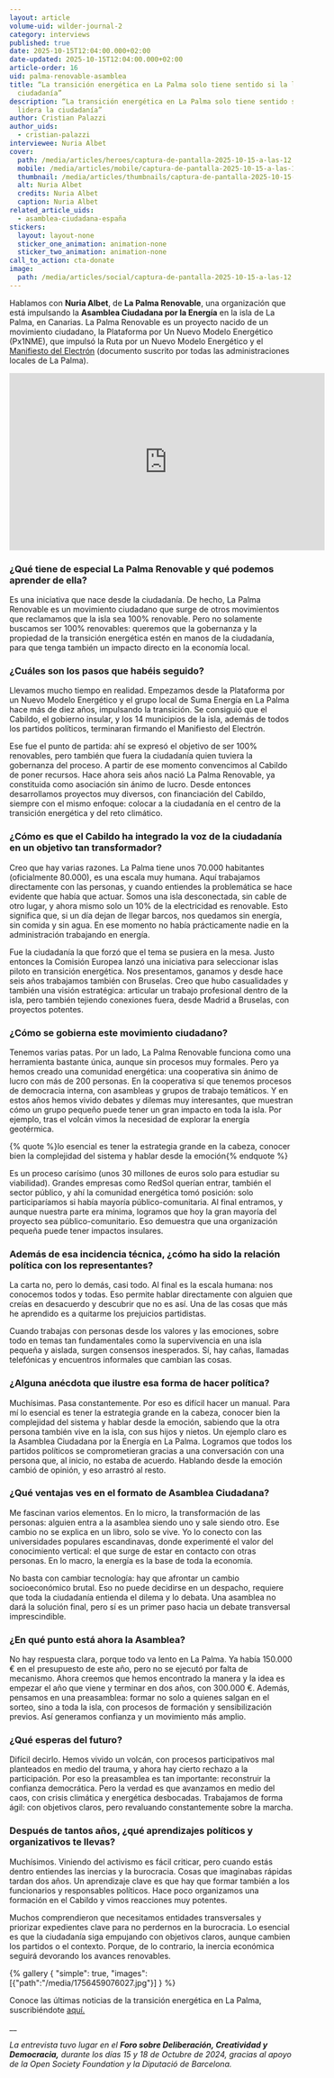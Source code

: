 ```yaml
---
layout: article
volume-uid: wilder-journal-2
category: interviews
published: true
date: 2025-10-15T12:04:00.000+02:00
date-updated: 2025-10-15T12:04:00.000+02:00
article-order: 16
uid: palma-renovable-asamblea
title: “La transición energética en La Palma solo tiene sentido si la lidera la
  ciudadanía”
description: “La transición energética en La Palma solo tiene sentido si la
  lidera la ciudadanía”
author: Cristian Palazzi
author_uids:
  - cristian-palazzi
interviewee: Nuria Albet
cover:
  path: /media/articles/heroes/captura-de-pantalla-2025-10-15-a-las-12.06.07.png
  mobile: /media/articles/mobile/captura-de-pantalla-2025-10-15-a-las-12.06.07.png
  thumbnail: /media/articles/thumbnails/captura-de-pantalla-2025-10-15-a-las-12.06.07.png
  alt: Nuria Albet
  credits: Nuria Albet
  caption: Nuria Albet
related_article_uids:
  - asamblea-ciudadana-españa
stickers:
  layout: layout-none
  sticker_one_animation: animation-none
  sticker_two_animation: animation-none
call_to_action: cta-donate
image:
  path: /media/articles/social/captura-de-pantalla-2025-10-15-a-las-12.06.07.png
---
```

Hablamos con **Nuria Albet**, de **La Palma Renovable**, una organización que está impulsando la **Asamblea Ciudadana por la Energía** en la isla de La Palma, en Canarias. La Palma Renovable es un proyecto nacido de un movimiento ciudadano, la Plataforma por Un Nuevo Modelo Energético (Px1NME), que impulsó la Ruta por un Nuevo Modelo Energético y el [Manifiesto del Electrón](https://lapalmarenovable.es/wp-content/uploads/2021/09/manifiesto_electron.pdf) (documento suscrito por todas las administraciones locales de La Palma).

<iframe width="560" height="315" src="https://www.youtube.com/embed/EjpCTBaRKGI?si=QDTYsZKoFKkyrMtD" title="YouTube video player" frameborder="0" allow="accelerometer; autoplay; clipboard-write; encrypted-media; gyroscope; picture-in-picture; web-share" referrerpolicy="strict-origin-when-cross-origin" allowfullscreen></iframe>

### **¿Qué tiene de especial La Palma Renovable y qué podemos aprender de ella?**

Es una iniciativa que nace desde la ciudadanía. De hecho, La Palma Renovable es un movimiento ciudadano que surge de otros movimientos que reclamamos que la isla sea 100% renovable. Pero no solamente buscamos ser 100% renovables: queremos que la gobernanza y la propiedad de la transición energética estén en manos de la ciudadanía, para que tenga también un impacto directo en la economía local.

### **¿Cuáles son los pasos que habéis seguido?**

Llevamos mucho tiempo en realidad. Empezamos desde la Plataforma por un Nuevo Modelo Energético y el grupo local de Suma Energía en La Palma hace más de diez años, impulsando la transición. Se consiguió que el Cabildo, el gobierno insular, y los 14 municipios de la isla, además de todos los partidos políticos, terminaran firmando el Manifiesto del Electrón. 

Ese fue el punto de partida: ahí se expresó el objetivo de ser 100% renovables, pero también que fuera la ciudadanía quien tuviera la gobernanza del proceso. A partir de ese momento convencimos al Cabildo de poner recursos. Hace ahora seis años nació La Palma Renovable, ya constituida como asociación sin ánimo de lucro. Desde entonces desarrollamos proyectos muy diversos, con financiación del Cabildo, siempre con el mismo enfoque: colocar a la ciudadanía en el centro de la transición energética y del reto climático.

### **¿Cómo es que el Cabildo ha integrado la voz de la ciudadanía en un objetivo tan transformador?**

Creo que hay varias razones. La Palma tiene unos 70.000 habitantes (oficialmente 80.000), es una escala muy humana. Aquí trabajamos directamente con las personas, y cuando entiendes la problemática se hace evidente que había que actuar. Somos una isla desconectada, sin cable de otro lugar, y ahora mismo solo un 10% de la electricidad es renovable. Esto significa que, si un día dejan de llegar barcos, nos quedamos sin energía, sin comida y sin agua. En ese momento no había prácticamente nadie en la administración trabajando en energía. 

Fue la ciudadanía la que forzó que el tema se pusiera en la mesa. Justo entonces la Comisión Europea lanzó una iniciativa para seleccionar islas piloto en transición energética. Nos presentamos, ganamos y desde hace seis años trabajamos también con Bruselas. Creo que hubo casualidades y también una visión estratégica: articular un trabajo profesional dentro de la isla, pero también tejiendo conexiones fuera, desde Madrid a Bruselas, con proyectos potentes.

### **¿Cómo se gobierna este movimiento ciudadano?**

Tenemos varias patas. Por un lado, La Palma Renovable funciona como una herramienta bastante única, aunque sin procesos muy formales. Pero ya hemos creado una comunidad energética: una cooperativa sin ánimo de lucro con más de 200 personas. En la cooperativa sí que tenemos procesos de democracia interna, con asambleas y grupos de trabajo temáticos. Y en estos años hemos vivido debates y dilemas muy interesantes, que muestran cómo un grupo pequeño puede tener un gran impacto en toda la isla. Por ejemplo, tras el volcán vimos la necesidad de explorar la energía geotérmica. 

{% quote %}lo esencial es tener la estrategia grande en la cabeza, conocer bien la complejidad del sistema y hablar desde la emoción{% endquote %}

Es un proceso carísimo (unos 30 millones de euros solo para estudiar su viabilidad). Grandes empresas como RedSol querían entrar, también el sector público, y ahí la comunidad energética tomó posición: solo participaríamos si había mayoría público-comunitaria. Al final entramos, y aunque nuestra parte era mínima, logramos que hoy la gran mayoría del proyecto sea público-comunitario. Eso demuestra que una organización pequeña puede tener impactos insulares.

### **Además de esa incidencia técnica, ¿cómo ha sido la relación política con los representantes?**

La carta no, pero lo demás, casi todo. Al final es la escala humana: nos conocemos todos y todas. Eso permite hablar directamente con alguien que creías en desacuerdo y descubrir que no es así. Una de las cosas que más he aprendido es a quitarme los prejuicios partidistas. 

Cuando trabajas con personas desde los valores y las emociones, sobre todo en temas tan fundamentales como la supervivencia en una isla pequeña y aislada, surgen consensos inesperados. Sí, hay cañas, llamadas telefónicas y encuentros informales que cambian las cosas.

### **¿Alguna anécdota que ilustre esa forma de hacer política?**

Muchísimas. Pasa constantemente. Por eso es difícil hacer un manual. Para mí lo esencial es tener la estrategia grande en la cabeza, conocer bien la complejidad del sistema y hablar desde la emoción, sabiendo que la otra persona también vive en la isla, con sus hijos y nietos. Un ejemplo claro es la Asamblea Ciudadana por la Energía en La Palma. Logramos que todos los partidos políticos se comprometieran gracias a una conversación con una persona que, al inicio, no estaba de acuerdo. Hablando desde la emoción cambió de opinión, y eso arrastró al resto.

### **¿Qué ventajas ves en el formato de Asamblea Ciudadana?**

Me fascinan varios elementos. En lo micro, la transformación de las personas: alguien entra a la asamblea siendo uno y sale siendo otro. Ese cambio no se explica en un libro, solo se vive. Yo lo conecto con las universidades populares escandinavas, donde experimenté el valor del conocimiento vertical: el que surge de estar en contacto con otras personas. En lo macro, la energía es la base de toda la economía. 

No basta con cambiar tecnología: hay que afrontar un cambio socioeconómico brutal. Eso no puede decidirse en un despacho, requiere que toda la ciudadanía entienda el dilema y lo debata. Una asamblea no dará la solución final, pero sí es un primer paso hacia un debate transversal imprescindible.

### **¿En qué punto está ahora la Asamblea?**

No hay respuesta clara, porque todo va lento en La Palma. Ya había 150.000 € en el presupuesto de este año, pero no se ejecutó por falta de mecanismo. Ahora creemos que hemos encontrado la manera y la idea es empezar el año que viene y terminar en dos años, con 300.000 €. Además, pensamos en una preasamblea: formar no solo a quienes salgan en el sorteo, sino a toda la isla, con procesos de formación y sensibilización previos. Así generamos confianza y un movimiento más amplio.

### **¿Qué esperas del futuro?**

Difícil decirlo. Hemos vivido un volcán, con procesos participativos mal planteados en medio del trauma, y ahora hay cierto rechazo a la participación. Por eso la preasamblea es tan importante: reconstruir la confianza democrática. Pero la verdad es que avanzamos en medio del caos, con crisis climática y energética desbocadas. Trabajamos de forma ágil: con objetivos claros, pero revaluando constantemente sobre la marcha.

### **Después de tantos años, ¿qué aprendizajes políticos y organizativos te llevas?**

Muchísimos. Viniendo del activismo es fácil criticar, pero cuando estás dentro entiendes las inercias y la burocracia. Cosas que imaginabas rápidas tardan dos años. Un aprendizaje clave es que hay que formar también a los funcionarios y responsables políticos. Hace poco organizamos una formación en el Cabildo y vimos reacciones muy potentes. 

Muchos comprendieron que necesitamos entidades transversales y priorizar expedientes clave para no perdernos en la burocracia. Lo esencial es que la ciudadanía siga empujando con objetivos claros, aunque cambien los partidos o el contexto. Porque, de lo contrario, la inercia económica seguirá devorando los avances renovables.

{% gallery { "simple": true, "images": [{"path":"/media/1756459076027.jpg"}] } %}

Conoce las últimas noticias de la transición energética en La Palma, suscribiéndote [aquí.](https://lnkd.in/dgsDHjU)

__

*La entrevista tuvo lugar en el **Foro sobre Deliberación, Creatividad y Democracia,** durante los días 15 y 18 de Octubre de 2024, gracias al apoyo de la Open Society Foundation y la Diputació de Barcelona.*
